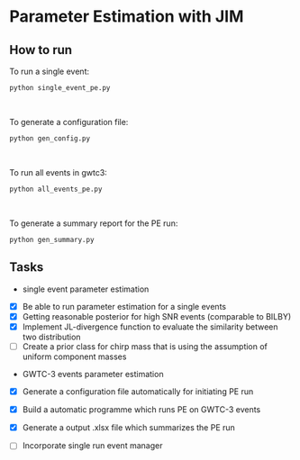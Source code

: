 # Parameter Estimation with JIM
## How to run
To run a single event: <br />
```
python single_event_pe.py
```
<br />

To generate a configuration file: <br />
```
python gen_config.py
```
<br />

To run all events in gwtc3: <br />
```
python all_events_pe.py
```
<br />

To generate a summary report for the PE run: <br />
```
python gen_summary.py
```


## Tasks
* single event parameter estimation
- [x] Be able to run parameter estimation for a single events
- [x] Getting reasonable posterior for high SNR events (comparable to BILBY)
- [x] Implement JL-divergence function to evaluate the similarity between two distribution
- [ ] Create a prior class for chirp mass that is using the assumption of uniform component masses

* GWTC-3 events parameter estimation
- [x] Generate a configuration file automatically for initiating PE run
- [x] Build a automatic programme which runs PE on GWTC-3 events
- [x] Generate a output .xlsx file which summarizes the PE run
- [ ] Incorporate single run event manager


